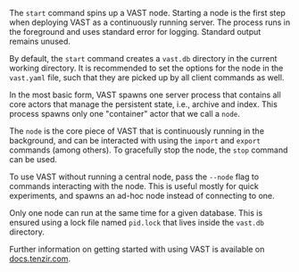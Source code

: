 The `start` command spins up a VAST node. Starting a node is the first step when
deploying VAST as a continuously running server. The process runs in the
foreground and uses standard error for logging. Standard output remains unused.

By default, the `start` command creates a `vast.db` directory in the current
working directory. It is recommended to set the options for the node in the
`vast.yaml` file, such that they are picked up by all client commands as well.

In the most basic form, VAST spawns one server process that contains all core
actors that manage the persistent state, i.e., archive and index. This process
spawns only one "container" actor that we call a `node`.

The `node` is the core piece of VAST that is continuously running in the
background, and can be interacted with using the `import` and `export` commands
(among others). To gracefully stop the node, the `stop` command can be used.

To use VAST without running a central node, pass the `--node` flag to commands
interacting with the node. This is useful mostly for quick experiments, and
spawns an ad-hoc node instead of connecting to one.

Only one node can run at the same time for a given database. This is ensured
using a lock file named `pid.lock` that lives inside the `vast.db` directory.

Further information on getting started with using VAST is available on
[docs.tenzir.com](https://docs.tenzir.com/vast/quick-start/introduction).
